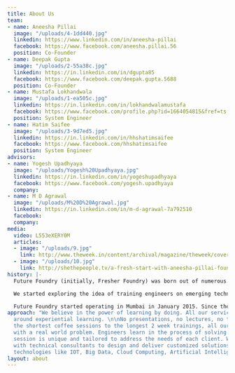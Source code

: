 ```yaml
---
title: About Us
team:
- name: Aneesha Pillai
  image: "/uploads/4-1dd440.jpg"
  linkedin: https://www.linkedin.com/in/aneesha-pillai
  facebook: https://www.facebook.com/aneesha.pillai.56
  position: Co-Founder
- name: Deepak Gupta
  image: "/uploads/2-55a38c.jpg"
  linkedin: https://in.linkedin.com/in/dgupta85
  facebook: https://www.facebook.com/deepak.gupta.5688
  position: Co-Founder
- name: Mustafa Lokhandwala
  image: "/uploads/1-ea505c.jpg"
  linkedin: https://in.linkedin.com/in/lokhandwalamustafa
  facebook: https://www.facebook.com/profile.php?id=1664054815&fref=ts
  position: System Engineer
- name: Hatim Saifee
  image: "/uploads/3-9d7ed5.jpg"
  linkedin: https://in.linkedin.com/in/hhshatimsaifee
  facebook: https://www.facebook.com/hhshatimsaifee
  position: System Engineer
advisors:
- name: Yogesh Upadhyaya
  image: "/uploads/Yogesh%20Upadhyaya.jpg"
  linkedin: https://in.linkedin.com/in/yogeshupadhyaya
  facebook: https://www.facebook.com/yogesh.upadhyaya
  company: 
- name: M D Agrawal
  image: "/uploads/M%20D%20Agrawal.jpg"
  linkedin: https://in.linkedin.com/in/m-d-agrawal-7a792510
  facebook: 
  company: 
media:
  video: L553eXERY0M
  articles:
  - image: "/uploads/9.jpg"
    link: http://www.theweek.in/content/archival/magazine/theweek/cover/to-skill-a-mocking-herd.html
  - image: "/uploads/10.jpg"
    link: http://shethepeople.tv/a-fresh-start-with-aneesha-pillai-founder-of-fresher-foundry/
history: |-
  Future Foundry (initially, Fresher Foundry) was born out of numerous coffee-conversations in a quiet town in UK. We were working in our dream companies leading a conventional life. Restless souls as we are, few questions bothered us. "How our professional lives could have been better if we were taught differently? Why don't we 'do and learn? How can businesses train engineers better?"

  We started exploring the idea of training engineers on emerging technologies and conducted our first session in July 2014 with a bunch of curious engineers. The session was received so well that we could not resist moving back to India.

  Future Foundry started operating in Mumbai in January 2015. Since then we have designed experiential solutions that have impacted 2000+ decision makers and practicing engineers in India.
approach: "We believe in the power of learning by doing. All our services are built
  around experiential learning. \n\nNo presentations, no lectures, no tests! From
  the shortest coffee sessions to the longest 2 week trainings, all our sessions start
  with a real world problem. Engineers learn in the process of solving the problem.\n\nEvery
  session is unique and tailored to address the needs of each client. We collaborate
  with technical consultants to design and deliver customized solutions for various
  technologies like IOT, Big Data, Cloud Computing, Artificial Intelligence etc."
layout: about
---
```



